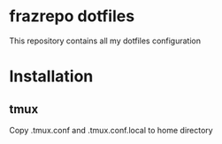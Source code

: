# frazrepo dotfiles
This repository contains all my dotfiles configuration
# Installation
## tmux
Copy .tmux.conf and .tmux.conf.local to home directory
